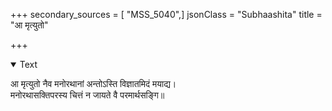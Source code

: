 +++
secondary_sources = [ "MSS_5040",]
jsonClass = "Subhaashita"
title = "आ मृत्युतो"

+++

<details open><summary>Text</summary>

आ मृत्युतो नैव मनोरथानां अन्तोऽस्ति विज्ञातमिदं मयाद्य।  
मनोरथासक्तिपरस्य चित्तं न जायते वै परमार्थसङ्गि॥
</details>
